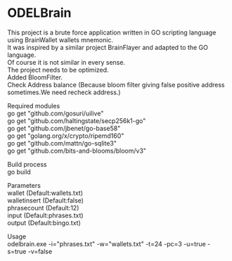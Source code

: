 # ODELBrain


This project is a brute force application written in GO scripting language using BrainWallet wallets mnemonic.<br>
It was inspired by a similar project BrainFlayer and adapted to the GO language.<br>
Of course it is not similar in every sense.<br>
The project needs to be optimized.<br>
Added BloomFilter.<br>
Check Address balance (Because bloom filter giving false positive address sometimes.We need recheck address.)

Required modules<br>
go get "github.com/gosuri/uilive"<br>
go get "github.com/haltingstate/secp256k1-go"<br>
go get "github.com/jbenet/go-base58"<br>
go get "golang.org/x/crypto/ripemd160"<br>
go get "github.com/mattn/go-sqlite3"<br>
go get "github.com/bits-and-blooms/bloom/v3"<br>


Build process<br>
go build<br>


Parameters<br>
wallet  (Default:wallets.txt)<br>
walletinsert (Default:false)<br>
phrasecount (Default:12)<br>
input (Default:phrases.txt)<br>
output (Default:bingo.txt)<br>

Usage<br>
odelbrain.exe -i="phrases.txt" -w="wallets.txt" -t=24 -pc=3 -u=true -s=true -v=false


